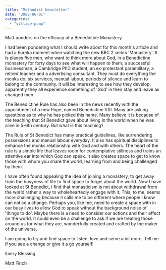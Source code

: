 ```yaml
---
title: "Methodist Newsletter"
date: "2005-06-01"
categories: 
  - "village-pump"
---
```


Matt ponders on the efficacy of a Benedictine Monastery

I had been pondering what I should write about for this month's article and had a Eureka moment when watching the new BBC 2 series 'Monastery'. It is places five men, who want to think more about God, in a Benedictine monastery for forty days to see what will happen to them; a successful businessman, a Cambridge PhD student, an ex-protestant paramilitary, a retired teacher and a advertising consultant. They must do everything the monks do, six services, manual labour, periods of silence and learn to belong to the community. It will be interesting to see how they develop; apparently they all experience something of 'God' in their stay and leave as changed men.

The Benedictine Rule has also been in the news recently with the appointment of a new Pope, named Benedictine VXI. Many are asking questions as to why he has picked this name. Many believe it is because of the teaching that St Benedict gave about living in the world when he was alive in 5-6th century. But what is this teaching?

The Rule of St Benedict has many practical guidelines, like surrendering possessions and manual labour everyday. It also has spiritual disciplines to enhance the monks relationship with God and with others. The heart of the rule is a simple life that leaves room for contemplative stillness and trains an attentive ear into which God can speak. It also creates space to get to know those with whom you share the world, learning from and being challenged by them.

I have often found appealing the idea of joining a monastery, to get away from the busyness of life to find space to forget about the world. Now I have looked at St Benedict, I find that monasticism is not about withdrawal from the world rather a way to wholeheartedly engage with it. This, to me, seems more challenging because it calls me to be different where people I know can notice a change. Perhaps you, like me, need to create a space with in our busy lives to allow God to speak without the background noise of 'things to do'. Maybe there is a need to consider our actions and their effect on the world. It could even be a challenge to ask if we are treating those around us for what they are, wonderfully created and crafted by the maker of the universe.

I am going to try and find space to listen, love and serve a bit more. Tell me if you see a change or give it a go yourself!

Every Blessing,

Matt Finch
